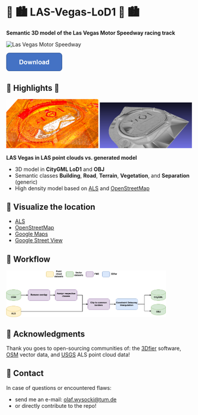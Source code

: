 # 🚗 :cityscape: LAS-Vegas-LoD1 🚗 :cityscape: 
**Semantic 3D model of the Las Vegas Motor Speedway racing track** 

<p float="center">
    <img src="https://upload.wikimedia.org/wikipedia/commons/2/29/Las_Vegas_Motor_Speedway_in_March_2011.jpg" width="55%" title="Las Vegas Motor Speedway"/>
</p>


[<img src="https://github.com/OloOcki/tum-facade/blob/main/img/button1.png" width="150"/>](https://syncandshare.lrz.de/getlink/fiXCsRTqwGWuHtLtin1rQ3zT/Racetrack.7z)

## :star2: Highlights :star2:

<p float="center">
    <img src="https://github.com/OloOcki/LAS-Vegas-LoD1/blob/main/racetrackLAS.PNG" width="49%" title="LAS vegas in LAS point clouds"/>
  <img src="https://github.com/OloOcki/LAS-Vegas-LoD1/blob/main/racetrackOBJ.png" width="49%" title="LAS vegas in OBJ"/>
</p>

**LAS Vegas in LAS point clouds vs. generated model**

- 3D model in **CityGML LoD1** and **OBJ**
- Semantic classes **Building**, **Road**, **Terrain**, **Vegetation**, and **Separation** (generic)
- High density model based on [ALS](https://usgs.entwine.io/data/view.html?r=%22https://s3-us-west-2.amazonaws.com/usgs-lidar-public/USGS_LPC_NV_LasVegas_QL1_2016_LAS_2018%22) and [OpenStreetMap](https://www.openstreetmap.org/query?lat=36.26875&lon=-115.01064#map=16/36.2719/-115.0068) 

## :mag_right: Visualize the location

- [ALS](https://usgs.entwine.io/data/view.html?r=%22https://s3-us-west-2.amazonaws.com/usgs-lidar-public/USGS_LPC_NV_LasVegas_QL1_2016_LAS_2018%22)
- [OpenStreetMap](https://www.openstreetmap.org/query?lat=36.26875&lon=-115.01064#map=16/36.2719/-115.0068)
- [Google Maps](https://www.google.com/maps/@36.2717169,-115.0095705,1782m/data=!3m1!1e3)
- [Google Street View](https://www.google.com/maps/@36.2710718,-115.0149048,3a,60y,14.12h,84.4t/data=!3m6!1e1!3m4!1s27d2imI43dEI2em6OgTHSw!2e0!7i13312!8i6656)

## :construction_worker: Workflow

<p float="center">
    <img src="https://github.com/OloOcki/LAS-Vegas-LoD1/blob/main/indyWorkflow.png" width="85%" title="Workflow, overview"/>
</p>

## :handshake: Acknowledgments 

Thank you goes to open-sourcing communities of: the [3Dfier](https://github.com/tudelft3d/3dfier) software, [OSM](https://www.openstreetmap.org/query?lat=36.26875&lon=-115.01064#map=16/36.2719/-115.0068) vector data, and [USGS](http://prd-tnm.s3.amazonaws.com/index.html?prefix=StagedProducts/Elevation/metadata/NV_Las_Vegas_Region_2016_A16/NV_LasVegas-QL1_2016/reports/) ALS point cloud data!

## :envelope_with_arrow: Contact

In case of questions or encountered flaws:
- send me an e-mail: olaf.wysocki@tum.de 
- or directly contribute to the repo!
